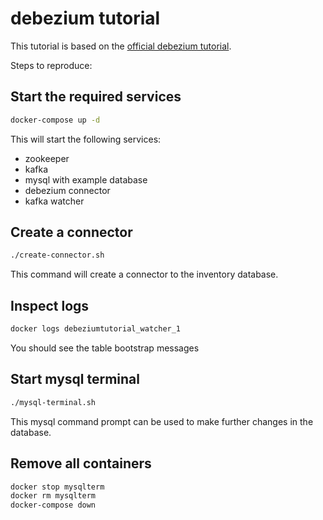 # debezium tutorial

This tutorial is based on the [official debezium tutorial](http://debezium.io/docs/tutorial/).

Steps to reproduce:

## Start the required services

```bash
docker-compose up -d
```

This will start the following services:
 - zookeeper
 - kafka
 - mysql with example database
 - debezium connector
 - kafka watcher
 
## Create a connector

```bash
./create-connector.sh
```

This command will create a connector to the inventory database.

## Inspect logs

```bash
docker logs debeziumtutorial_watcher_1
```

You should see the table bootstrap messages

## Start mysql terminal

```bash
./mysql-terminal.sh
```

This mysql command prompt can be used to make further changes in the database.

## Remove all containers

```bash
docker stop mysqlterm
docker rm mysqlterm
docker-compose down
```